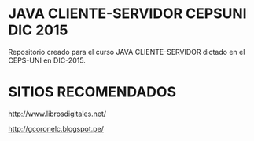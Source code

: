 # JAVA CLIENTE-SERVIDOR CEPSUNI DIC 2015
Repositorio creado para el curso JAVA CLIENTE-SERVIDOR dictado en el CEPS-UNI en DIC-2015.

# SITIOS RECOMENDADOS

http://www.librosdigitales.net/

http://gcoronelc.blogspot.pe/


